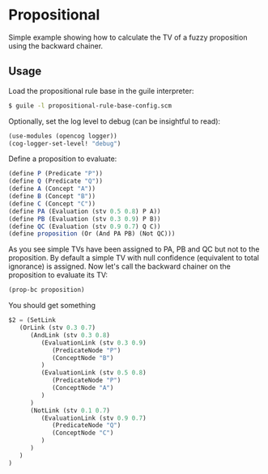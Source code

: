 Propositional
=============

Simple example showing how to calculate the TV of a fuzzy proposition
using the backward chainer.

Usage
-----

Load the propositional rule base in the guile interpreter:

```bash
$ guile -l propositional-rule-base-config.scm
```

Optionally, set the log level to debug (can be insightful to read):

```scheme
(use-modules (opencog logger))
(cog-logger-set-level! "debug")
```

Define a proposition to evaluate:

```scheme
(define P (Predicate "P"))
(define Q (Predicate "Q"))
(define A (Concept "A"))
(define B (Concept "B"))
(define C (Concept "C"))
(define PA (Evaluation (stv 0.5 0.8) P A))
(define PB (Evaluation (stv 0.3 0.9) P B))
(define QC (Evaluation (stv 0.9 0.7) Q C))
(define proposition (Or (And PA PB) (Not QC)))
```

As you see simple TVs have been assigned to PA, PB and QC but not to
the proposition. By default a simple TV with null confidence
(equivalent to total ignorance) is assigned. Now let's call the
backward chainer on the proposition to evaluate its TV:

```scheme
(prop-bc proposition)
```

You should get something

```scheme
$2 = (SetLink
   (OrLink (stv 0.3 0.7)
      (AndLink (stv 0.3 0.8)
         (EvaluationLink (stv 0.3 0.9)
            (PredicateNode "P")
            (ConceptNode "B")
         )
         (EvaluationLink (stv 0.5 0.8)
            (PredicateNode "P")
            (ConceptNode "A")
         )
      )
      (NotLink (stv 0.1 0.7)
         (EvaluationLink (stv 0.9 0.7)
            (PredicateNode "Q")
            (ConceptNode "C")
         )
      )
   )
)
```
